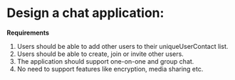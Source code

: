 # Design a chat application:

<b> Requirements </b>

1. Users should be able to add other users to their uniqueUserContact list.
2. Users should be able to create, join or invite other users.
3. The application should support one-on-one and group chat.
4. No need to support features like encryption, media sharing etc.